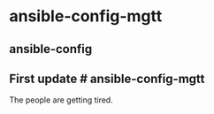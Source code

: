 # ansible-config-mgtt
## ansible-config

## First update # ansible-config-mgtt

The people are getting tired.

